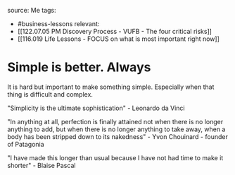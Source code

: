 source: Me
tags:
- #business-lessons 
relevant:
- [[122.07.05 PM Discovery Process - VUFB - The four critical risks]]
- [[116.019 Life Lessons - FOCUS on what is most important right now]]

# Simple is better. Always

It is hard but important to make something simple. Especially when that thing is difficult and complex.

"Simplicity is the ultimate sophistication" - Leonardo da Vinci

"In anything at all, perfection is finally attained not when there is no longer anything to add, but when there is no longer anything to take away, when a body has been stripped down to its nakedness" - Yvon Chouinard - founder of Patagonia

"I have made this longer than usual because I have not had time to make it shorter" - Blaise Pascal
